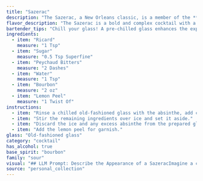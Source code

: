 ```yaml
---
title: "Sazerac"
description: "The Sazerac, a New Orleans classic, is a member of the **Old Fashioned** family.  Its history dates back to the 1800s, with its roots in a French-American apothecary in New Orleans.  The recipe evolved over time, with the addition of rye whiskey and absinthe. "
flavor_description: "The Sazerac is a bold and complex cocktail with a strong, spicy rye whiskey foundation.  A touch of brandy adds depth, while Demerara gum syrup provides sweetness. The Peychaud's Bitters introduce a slightly medicinal and herbal note, and the absinthe adds a lingering anise and licorice finish, creating a truly unique and unforgettable experience. "
bartender_tips: "Chill your glass! A pre-chilled glass enhances the experience. Use a good quality rye whiskey and absinthe. Stir your Sazerac with ice, not shake, to avoid dilution.  Don't be afraid to adjust the bitters to your preference.  Rinse your glass with absinthe, but not too much, you want the flavor, not a mouthful of it.  Garnish with a lemon twist. Enjoy! "
ingredients:
  - item: "Ricard"
    measure: "1 Tsp"
  - item: "Sugar"
    measure: "0.5 Tsp Superfine"
  - item: "Peychaud Bitters"
    measure: "2 Dashes"
  - item: "Water"
    measure: "1 Tsp"
  - item: "Bourbon"
    measure: "2 oz"
  - item: "Lemon Peel"
    measure: "1 Twist Of"
instructions:
  - item: "Rinse a chilled old-fashioned glass with the absinthe, add crushed ice, and set it aside."
  - item: "Stir the remaining ingredients over ice and set it aside."
  - item: "Discard the ice and any excess absinthe from the prepared glass, and strain the drink into the glass."
  - item: "Add the lemon peel for garnish."
glass: "Old-fashioned glass"
category: "cocktail"
has_alcohol: true
base_spirit: "bourbon"
family: "sour"
visual: "## LLM Prompt: Describe the Appearance of a SazeracImagine a classic cocktail glass, chilled and gleaming. Inside, nestled in a bed of ice, sits a deep amber liquid, its color reminiscent of polished mahogany.  A fine, almost imperceptible haze hangs above the surface, hinting at the absinthe's presence. Tiny, shimmering bubbles rise from the depths, their movement mimicking the rhythmic swirl of a starlit sky. The rim of the glass, coated in a delicate layer of sugar, glistens with a frosted elegance. The overall impression is one of sophistication and complexity, a visual representation of the rich history and bold flavors within. "
source: "personal_collection"
---
```


